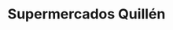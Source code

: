 ---
title: "Supermercados Quillén"
url: /cutral-co/supermercados-quillen-avenida-carlos-h-rodriguez/
shop: supermercado
---